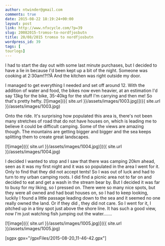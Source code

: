 ```yaml
---
author: ntwinder@gmail.com
comments: true
date: 2015-08-22 18:19:24+00:00
layout: post
link: http://www.nfxcycle.com/?p=39
slug: 20082015-tromso-to-nordfjosbutn
title: 20/08/2015 tromso to nordfjosbutn
wordpress_id: 39
tags: [
tourlogs]
---
```


I had to start the day out with some last minute purchases, but I decided to have a lie in because I'd been kept up a bit of the night. Someone was cooking at 2:30am!?!?Â  And the kitchen was right outside my door. 

I managed to get everything I needed and set off around 12. With the addition of water and food, the bikes now even heavier, at an estimation I'd say 13kg for the bike, 35-40kg for the stuff I'm carrying and then me! So that's pretty hefty. 
[![image]({{ site.url }}/assets/images/1003.jpg)]({{ site.url }}/assets/images/1003.jpg) 



Onto the ride. It's surprising how populated this area is, there's not been many stretches of road that do not have houses on, which is leading me to believe it could be difficult camping. 
Some of the views are amazing though. The mountains are getting bigger and bigger and the sea keeps splitting them to create great landscapes. 


[![image]({{ site.url }}/assets/images/1004.jpg)]({{ site.url }}/assets/images/1004.jpg)



I decided I wanted to stop and I saw that there was camping 20km ahead, seen as it was my first night and it was so populated in the area I went for it. Only to find that they did not accept tents! So I was out of luck and had to turn to my urban camping roots. I did find a picnic area not to far on and decided to eat and get a wash in the stream bear by. But I decided it was far to busy for my liking, so I pressed on. There were so many nice spots, but they were all owned and had boat houses on, so I had to keep looking, luckily I found a little passage leading down to the sea and it seemed no one really owned the land. Or if they did , they did not care. So I went for it, I pitched up in a tiny spot just above the shore line. It has such a good view, now I'm just watching fish jumping out the water....... 


[![image]({{ site.url }}/assets/images/1005.jpg)]({{ site.url }}/assets/images/1005.jpg)

[sgpx gpx="/gpxFiles/2015-08-20_11-46-42.gpx"]
